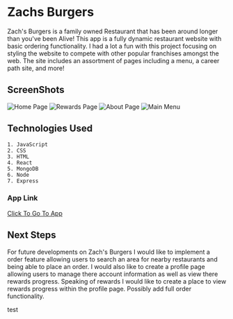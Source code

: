 # Zachs Burgers

Zach's Burgers is a family owned Restaurant that has been around longer than you've been Alive! This app is a fully dynamic restaurant website with basic ordering functionality. I had a lot a fun with this project focusing on styling the website to compete with other popular franchises amongst the web. The site includes an assortment of pages including a menu, a career path site, and more!

## ScreenShots 
![Home Page](https://imgur.com/r00juxL.png)
![Rewards Page](https://imgur.com/lPf2Iax.png)
![About Page](https://imgur.com/9sCM9Up.png)
![Main Menu](https://imgur.com/Z0S2dye.png)

## Technologies Used
    1. JavaScript
    2. CSS
    3. HTML
    4. React
    5. MongoDB
    6. Node
    7. Express

### App Link
[Click To Go To App](https://zachsburgers.herokuapp.com/)

## Next Steps

For future developments on Zach's Burgers I would like to implement a order feature allowing users to search an area for nearby restaurants and being able to place an order. I would also like to create a profile page allowing users to manage there account information as well as view there rewards progress. Speaking of rewards I would like to create a place to view rewards progress within the profile page. Possibly add full order functionality.





test